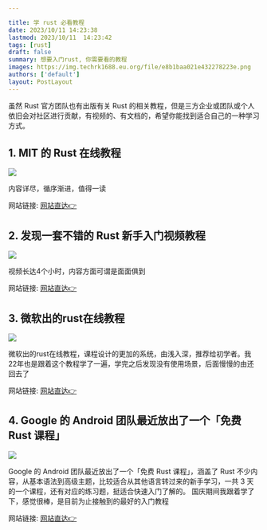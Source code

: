```yaml
---

title: 学 rust 必看教程
date: 2023/10/11 14:23:38
lastmod: 2023/10/11  14:23:42
tags: [rust]
draft: false
summary: 想要入门rust, 你需要看的教程
images: https://img.techrk1688.eu.org/file/e8b1baa021e432278223e.png
authors: ['default']
layout: PostLayout
---
```


虽然 Rust 官方团队也有出版有关 Rust 的相关教程，但是三方企业或团队或个人依旧会对社区进行贡献，有视频的、有文档的，希望你能找到适合自己的一种学习方式。

## 1. MIT 的 Rust 在线教程

![](https://img.techrk1688.eu.org/file/c083bf64999bbe7df9e51.png)

内容详尽，循序渐进，值得一读

网站链接: [网站直达👉](https://web.mit.edu/rust-lang_v1.25/arch/amd64_ubuntu1404/share/doc/rust/html/book/first-edition/README.html)

## 2. 发现一套不错的 Rust 新手入门视频教程

![](https://img.techrk1688.eu.org/file/358cc4d997f9561f2d8a2.png)

视频长达4个小时，内容方面可谓是面面俱到

网站链接: [网站直达👉](https://frontendmasters.com/courses/rust/)

## 3. 微软出的rust在线教程

![](https://img.techrk1688.eu.org/file/7c56a1d6b048d67b04743.png)

微软出的rust在线教程，课程设计的更加的系统，由浅入深，推荐给初学者。我22年也是跟着这个教程学了一遍，学完之后发现没有使用场景，后面慢慢的由还回去了

网站链接: [网站直达👉](https://learn.microsoft.com/zh-cn/training/paths/rust-first-steps/)

## 4. Google 的 Android 团队最近放出了一个「免费 Rust 课程」

![](https://img.techrk1688.eu.org/file/4e95213da304791e83127.png)

Google 的 Android 团队最近放出了一个「免费 Rust 课程」，涵盖了 Rust 不少内容，从基本语法到高级主题，比较适合从其他语言转过来的新手学习，一共 3 天的一个课程，还有对应的练习题，挺适合快速入门了解的。
国庆期间我跟着学了下，感觉很棒，是目前为止接触到的最好的入门教程

网站链接: [网站直达👉](https://google.github.io/comprehensive-rust/index.html)
